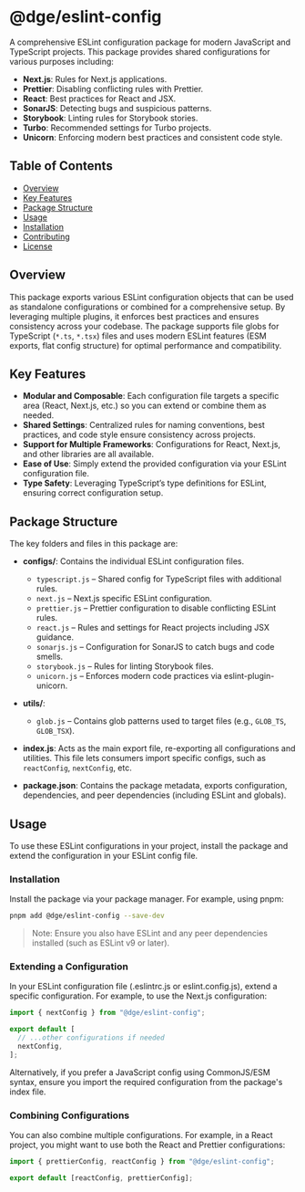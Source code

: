 # @dge/eslint-config

A comprehensive ESLint configuration package for modern JavaScript and TypeScript projects. This package provides shared configurations for various purposes including:

- **Next.js**: Rules for Next.js applications.
- **Prettier**: Disabling conflicting rules with Prettier.
- **React**: Best practices for React and JSX.
- **SonarJS**: Detecting bugs and suspicious patterns.
- **Storybook**: Linting rules for Storybook stories.
- **Turbo**: Recommended settings for Turbo projects.
- **Unicorn**: Enforcing modern best practices and consistent code style.

## Table of Contents

- [Overview](#overview)
- [Key Features](#key-features)
- [Package Structure](#package-structure)
- [Usage](#usage)
- [Installation](#installation)
- [Contributing](#contributing)
- [License](#license)

## Overview

This package exports various ESLint configuration objects that can be used as standalone configurations or combined for a comprehensive setup. By leveraging multiple plugins, it enforces best practices and ensures consistency across your codebase. The package supports file globs for TypeScript (`*.ts`, `*.tsx`) files and uses modern ESLint features (ESM exports, flat config structure) for optimal performance and compatibility.

## Key Features

- **Modular and Composable**: Each configuration file targets a specific area (React, Next.js, etc.) so you can extend or combine them as needed.
- **Shared Settings**: Centralized rules for naming conventions, best practices, and code style ensure consistency across projects.
- **Support for Multiple Frameworks**: Configurations for React, Next.js, and other libraries are all available.
- **Ease of Use**: Simply extend the provided configuration via your ESLint configuration file.
- **Type Safety**: Leveraging TypeScript’s type definitions for ESLint, ensuring correct configuration setup.

## Package Structure

The key folders and files in this package are:

- **configs/**: Contains the individual ESLint configuration files.
  - `typescript.js` – Shared config for TypeScript files with additional rules.
  - `next.js` – Next.js specific ESLint configuration.
  - `prettier.js` – Prettier configuration to disable conflicting ESLint rules.
  - `react.js` – Rules and settings for React projects including JSX guidance.
  - `sonarjs.js` – Configuration for SonarJS to catch bugs and code smells.
  - `storybook.js` – Rules for linting Storybook files.
  - `unicorn.js` – Enforces modern code practices via eslint-plugin-unicorn.
- **utils/**:

  - `glob.js` – Contains glob patterns used to target files (e.g., `GLOB_TS`, `GLOB_TSX`).

- **index.js**: Acts as the main export file, re-exporting all configurations and utilities. This file lets consumers import specific configs, such as `reactConfig`, `nextConfig`, etc.

- **package.json**: Contains the package metadata, exports configuration, dependencies, and peer dependencies (including ESLint and globals).

## Usage

To use these ESLint configurations in your project, install the package and extend the configuration in your ESLint config file.

### Installation

Install the package via your package manager. For example, using pnpm:

```bash
pnpm add @dge/eslint-config --save-dev
```

> Note: Ensure you also have ESLint and any peer dependencies installed (such as ESLint v9 or later).

### Extending a Configuration

In your ESLint configuration file (.eslintrc.js or eslint.config.js), extend a specific configuration. For example, to use the Next.js configuration:

```javascript
import { nextConfig } from "@dge/eslint-config";

export default [
  // ...other configurations if needed
  nextConfig,
];
```

Alternatively, if you prefer a JavaScript config using CommonJS/ESM syntax, ensure you import the required configuration from the package's index file.

### Combining Configurations

You can also combine multiple configurations. For example, in a React project, you might want to use both the React and Prettier configurations:

```javascript
import { prettierConfig, reactConfig } from "@dge/eslint-config";

export default [reactConfig, prettierConfig];
```
